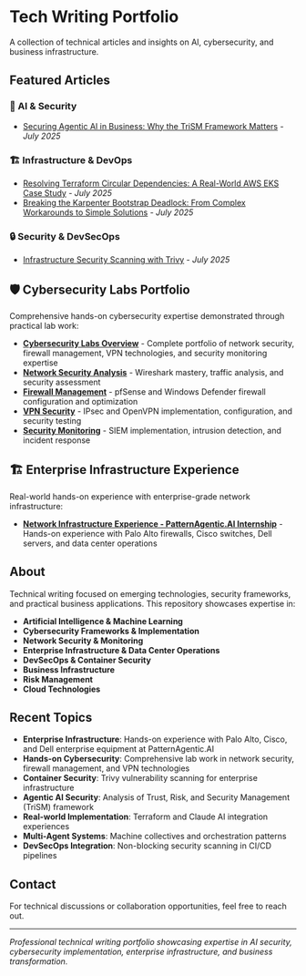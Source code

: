 # Tech Writing Portfolio

A collection of technical articles and insights on AI, cybersecurity, and business infrastructure.

## Featured Articles

### 🤖 AI & Security
- [Securing Agentic AI in Business: Why the TriSM Framework Matters](blog-posts/2025/securing-agentic-ai-trism-framework.md) - *July 2025*

### 🏗️ Infrastructure & DevOps
- [Resolving Terraform Circular Dependencies: A Real-World AWS EKS Case Study](blog-posts/2025/terraform-circular-dependency-resolution.md) - *July 2025*
- [Breaking the Karpenter Bootstrap Deadlock: From Complex Workarounds to Simple Solutions](blog-posts/2025/karpenter-bootstrap-deadlock-solutions.md) - *July 2025*

### 🔒 Security & DevSecOps
- [Infrastructure Security Scanning with Trivy](security-scanning/INFRASTRUCTURE-SECURITY-README.md) - *July 2025*

## 🛡️ Cybersecurity Labs Portfolio

Comprehensive hands-on cybersecurity expertise demonstrated through practical lab work:

- **[Cybersecurity Labs Overview](cybersecurity-labs/README.md)** - Complete portfolio of network security, firewall management, VPN technologies, and security monitoring expertise
- **[Network Security Analysis](cybersecurity-labs/network-security-analysis/README.md)** - Wireshark mastery, traffic analysis, and security assessment
- **[Firewall Management](cybersecurity-labs/firewall-management/README.md)** - pfSense and Windows Defender firewall configuration and optimization
- **[VPN Security](cybersecurity-labs/vpn-security/README.md)** - IPsec and OpenVPN implementation, configuration, and security testing
- **[Security Monitoring](cybersecurity-labs/security-monitoring/README.md)** - SIEM implementation, intrusion detection, and incident response

## 🏗️ Enterprise Infrastructure Experience

Real-world hands-on experience with enterprise-grade network infrastructure:

- **[Network Infrastructure Experience - PatternAgentic.AI Internship](network-infrastructure-experience.md)** - Hands-on experience with Palo Alto firewalls, Cisco switches, Dell servers, and data center operations

## About

Technical writing focused on emerging technologies, security frameworks, and practical business applications. This repository showcases expertise in:

- **Artificial Intelligence & Machine Learning**
- **Cybersecurity Frameworks & Implementation**
- **Network Security & Monitoring**
- **Enterprise Infrastructure & Data Center Operations**
- **DevSecOps & Container Security**
- **Business Infrastructure**
- **Risk Management**
- **Cloud Technologies**

## Recent Topics

- **Enterprise Infrastructure**: Hands-on experience with Palo Alto, Cisco, and Dell enterprise equipment at PatternAgentic.AI
- **Hands-on Cybersecurity**: Comprehensive lab work in network security, firewall management, and VPN technologies
- **Container Security**: Trivy vulnerability scanning for enterprise infrastructure
- **Agentic AI Security**: Analysis of Trust, Risk, and Security Management (TriSM) framework
- **Real-world Implementation**: Terraform and Claude AI integration experiences
- **Multi-Agent Systems**: Machine collectives and orchestration patterns
- **DevSecOps Integration**: Non-blocking security scanning in CI/CD pipelines

## Contact

For technical discussions or collaboration opportunities, feel free to reach out.

---
*Professional technical writing portfolio showcasing expertise in AI security, cybersecurity implementation, enterprise infrastructure, and business transformation.*
